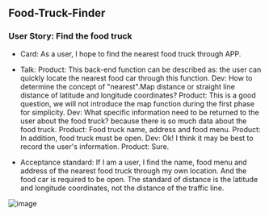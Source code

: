 ## Food-Truck-Finder
### User Story: Find the food truck
- 	Card: As a user, I hope to find the nearest food truck through APP.
- 	Talk: 
  Product: This back-end function can be described as: the user can quickly locate the nearest food car through this function. 
  Dev: How to determine the concept of "nearest".Map distance or straight line distance of latitude and longitude coordinates? 
  Product: This is a good question, we will not introduce the map function during the first phase for simplicity. 
  Dev: What specific information need to be returned to the user about the food truck? because there is so much data about the food truck. 
  Product: Food truck name, address and food menu. 
  Product: In addition, food truck must be open. 
  Dev: Ok!  I think it may be best to record the user's information. 
  Product: Sure. 

- 	Acceptance standard:
  If I am a user, I find the name, food menu and address of the nearest food truck through my own location. And the food car is required to be open. The standard of distance is the latitude and longitude coordinates, not the distance of the traffic line.
 
![image](https://github.com/yangbao/Food-Truck-Finder/assets/4555259/98904221-d684-4816-be50-a126ccff0366)

